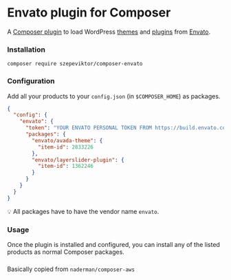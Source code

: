 # Envato plugin for Composer

A [Composer plugin](https://getcomposer.org/doc/articles/plugins.md)
to load WordPress [themes](https://themeforest.net/category/wordpress)
and [plugins](https://codecanyon.net/category/wordpress) from [Envato](https://envato.com/).

### Installation


```shell
composer require szepeviktor/composer-envato
```

### Configuration

Add all your products to your `config.json` (in `$COMPOSER_HOME`) as packages.

```json
{
  "config": {
    "envato": {
      "token": "YOUR ENVATO PERSONAL TOKEN FROM https://build.envato.com/create-token",
      "packages": {
        "envato/avada-theme": {
          "item-id": 2833226
        },
        "envato/layerslider-plugin": {
          "item-id": 1362246
        }
      }
    }
  }
}
```

:bulb: All packages have to have the vendor name `envato`.

### Usage

Once the plugin is installed and configured,
you can install any of the listed products as normal Composer packages.

### 

Basically copied from `naderman/composer-aws`
